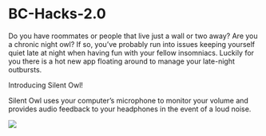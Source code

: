 # BC-Hacks-2.0
Do you have roommates or people that live just a wall or two away? Are you a chronic night owl?
If so, you’ve probably run into issues keeping yourself quiet late at night when having fun with your fellow insomniacs.  Luckily for you there is a hot new app floating around to manage your late-night outbursts.

Introducing Silent Owl!

Silent Owl uses your computer’s microphone to monitor your volume and provides audio feedback to your headphones in the event of a loud noise.


<img src="C:\Users\goels\Desktop\WORK\2nd_Year\Silent Owl" align = "center" style="margin: 0 auto;" />
